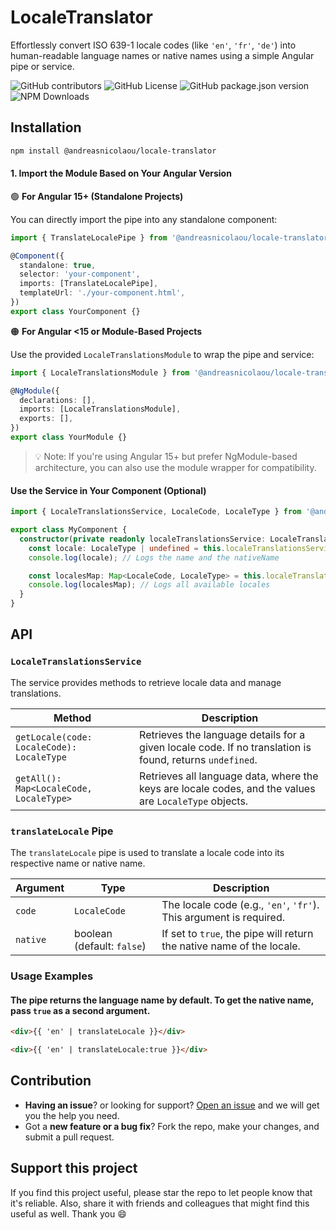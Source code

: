 # LocaleTranslator

Effortlessly convert ISO 639-1 locale codes (like `'en'`, `'fr'`, `'de'`) into human-readable language names or native names using a simple Angular pipe or service.

![GitHub contributors](https://img.shields.io/github/contributors/andreasnicolaou/locale-translator)
![GitHub License](https://img.shields.io/github/license/andreasnicolaou/locale-translator)
![GitHub package.json version](https://img.shields.io/github/package-json/v/andreasnicolaou/locale-translator)
![NPM Downloads](https://img.shields.io/npm/dm/%40andreasnicolaou%2Flocale-translator)

## Installation

```bash
npm install @andreasnicolaou/locale-translator
```

#### 1. Import the Module Based on Your Angular Version

🟢 **For Angular 15+ (Standalone Projects)**

You can directly import the pipe into any standalone component:

```typescript
import { TranslateLocalePipe } from '@andreasnicolaou/locale-translator';

@Component({
  standalone: true,
  selector: 'your-component',
  imports: [TranslateLocalePipe],
  templateUrl: './your-component.html',
})
export class YourComponent {}
```

🟠 **For Angular <15 or Module-Based Projects**

Use the provided `LocaleTranslationsModule` to wrap the pipe and service:

```typescript
import { LocaleTranslationsModule } from '@andreasnicolaou/locale-translator';

@NgModule({
  declarations: [],
  imports: [LocaleTranslationsModule],
  exports: [],
})
export class YourModule {}
```

> 💡 Note: If you're using Angular 15+ but prefer NgModule-based architecture, you can also use the module wrapper for compatibility.

#### Use the Service in Your Component (Optional)

```typescript
import { LocaleTranslationsService, LocaleCode, LocaleType } from '@andreasnicolaou/locale-translator';

export class MyComponent {
  constructor(private readonly localeTranslationsService: LocaleTranslationsService) {
    const locale: LocaleType | undefined = this.localeTranslationsService.getLocale('en');
    console.log(locale); // Logs the name and the nativeName

    const localesMap: Map<LocaleCode, LocaleType> = this.localeTranslationsService.getAll();
    console.log(localesMap); // Logs all available locales
  }
}
```

## API

### `LocaleTranslationsService`

The service provides methods to retrieve locale data and manage translations.

| Method                                    | Description                                                                                              |
| ----------------------------------------- | -------------------------------------------------------------------------------------------------------- |
| `getLocale(code: LocaleCode): LocaleType` | Retrieves the language details for a given locale code. If no translation is found, returns `undefined`. |
| `getAll(): Map<LocaleCode, LocaleType>`   | Retrieves all language data, where the keys are locale codes, and the values are `LocaleType` objects.   |

### `translateLocale` Pipe

The `translateLocale` pipe is used to translate a locale code into its respective name or native name.

| Argument | Type                       | Description                                                           |
| -------- | -------------------------- | --------------------------------------------------------------------- |
| `code`   | `LocaleCode`               | The locale code (e.g., `'en'`, `'fr'`). This argument is required.    |
| `native` | boolean (default: `false`) | If set to `true`, the pipe will return the native name of the locale. |

### Usage Examples

#### The pipe returns the language name by default. To get the native name, pass `true` as a second argument.

```html
<div>{{ 'en' | translateLocale }}</div>
```

```html
<div>{{ 'en' | translateLocale:true }}</div>
```

## Contribution

- **Having an issue**? or looking for support? [Open an issue](https://github.com/andreasnicolaou/locale-translator/issues/new) and we will get you the help you need.
- Got a **new feature or a bug fix**? Fork the repo, make your changes, and submit a pull request.

## Support this project

If you find this project useful, please star the repo to let people know that it's reliable. Also, share it with friends and colleagues that might find this useful as well. Thank you :smile:
